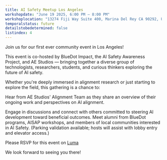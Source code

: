 ```yaml
---
title: AI Safety Meetup Los Angeles
workshopdate: "June 19 2025, 6:00 PM – 8:00 PM"
workshoplocation: "13274 Fiji Way Suite 400, Marina Del Rey CA 90292, USA"
temporalstatus: future
detailstobedetermined: false
listindex: 4
---
```

​Join us for our first ever community event in Los Angeles!

​This event is co-hosted by BlueDot Impact, the AI Safety Awareness Project, and AE Studios — bringing together a diverse group of technologists, researchers, students, and curious thinkers exploring the future of AI safety.

​Whether you're deeply immersed in alignment research or just starting to explore the field, this gathering is a chance to:

​Hear from AE Studios' Alignment Team as they share an overview of their ongoing work and perspectives on AI alignment.

​Engage in discussions and connect with others committed to steering AI development toward beneficial outcomes.
​Meet alumni from BlueDot programs, AISAP workshops, and members of local communities interested in AI Safety.
​(Parking validation available; hosts will assist with lobby entry and elevator access.)

Please RSVP for this event on [Luma](https://lu.ma/lipsxptn)

We look forward to seeing you there!
